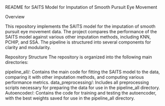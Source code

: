 README for SAITS Model for Imputation of Smooth Pursuit Eye Movement

Overview

This repository implements the SAITS model for the imputation of smooth pursuit eye movement data. The project compares the performance of the SAITS model against various other imputation methods, including KNN, PCHIP, and SSA. The pipeline is structured into several components for clarity and modularity.


Repository Structure
The repository is organized into the following main directories:


pipeline_all/: Contains the main code for fitting the SAITS model to the data, comparing it with other imputation methods, and computing various performance metrics.
data_preprocessing/: Includes all preprocessing scripts necessary for preparing the data for use in the pipeline_all directory.
Autoencoder/: Contains the code for training and testing the autoencoder, with the best weights saved for use in the pipeline_all directory.
